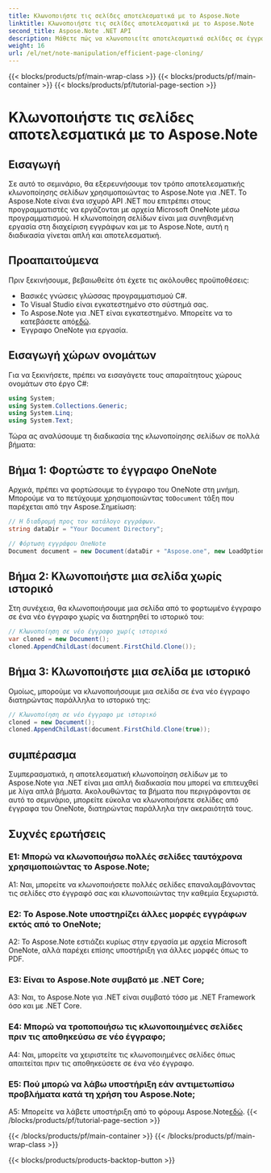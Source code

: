 ```yaml
---
title: Κλωνοποιήστε τις σελίδες αποτελεσματικά με το Aspose.Note
linktitle: Κλωνοποιήστε τις σελίδες αποτελεσματικά με το Aspose.Note
second_title: Aspose.Note .NET API
description: Μάθετε πώς να κλωνοποιείτε αποτελεσματικά σελίδες σε έγγραφα OneNote χρησιμοποιώντας το Aspose.Note για .NET. Ακολουθήστε το βήμα προς βήμα σεμινάριο για εύκολη εφαρμογή.
weight: 16
url: /el/net/note-manipulation/efficient-page-cloning/
---
```


{{< blocks/products/pf/main-wrap-class >}}
{{< blocks/products/pf/main-container >}}
{{< blocks/products/pf/tutorial-page-section >}}

# Κλωνοποιήστε τις σελίδες αποτελεσματικά με το Aspose.Note

## Εισαγωγή

Σε αυτό το σεμινάριο, θα εξερευνήσουμε τον τρόπο αποτελεσματικής κλωνοποίησης σελίδων χρησιμοποιώντας το Aspose.Note για .NET. Το Aspose.Note είναι ένα ισχυρό API .NET που επιτρέπει στους προγραμματιστές να εργάζονται με αρχεία Microsoft OneNote μέσω προγραμματισμού. Η κλωνοποίηση σελίδων είναι μια συνηθισμένη εργασία στη διαχείριση εγγράφων και με το Aspose.Note, αυτή η διαδικασία γίνεται απλή και αποτελεσματική.

## Προαπαιτούμενα

Πριν ξεκινήσουμε, βεβαιωθείτε ότι έχετε τις ακόλουθες προϋποθέσεις:

- Βασικές γνώσεις γλώσσας προγραμματισμού C#.
- Το Visual Studio είναι εγκατεστημένο στο σύστημά σας.
-  Το Aspose.Note για .NET είναι εγκατεστημένο. Μπορείτε να το κατεβάσετε από[εδώ](https://releases.aspose.com/note/net/).
- Έγγραφο OneNote για εργασία.

## Εισαγωγή χώρων ονομάτων

Για να ξεκινήσετε, πρέπει να εισαγάγετε τους απαραίτητους χώρους ονομάτων στο έργο C#:

```csharp
using System;
using System.Collections.Generic;
using System.Linq;
using System.Text;
```

Τώρα ας αναλύσουμε τη διαδικασία της κλωνοποίησης σελίδων σε πολλά βήματα:

## Βήμα 1: Φορτώστε το έγγραφο OneNote

 Αρχικά, πρέπει να φορτώσουμε το έγγραφο του OneNote στη μνήμη. Μπορούμε να το πετύχουμε χρησιμοποιώντας το`Document` τάξη που παρέχεται από την Aspose.Σημείωση:

```csharp
// Η διαδρομή προς τον κατάλογο εγγράφων.
string dataDir = "Your Document Directory";

// Φόρτωση εγγράφου OneNote
Document document = new Document(dataDir + "Aspose.one", new LoadOptions { LoadHistory = true });
```

## Βήμα 2: Κλωνοποιήστε μια σελίδα χωρίς ιστορικό

Στη συνέχεια, θα κλωνοποιήσουμε μια σελίδα από το φορτωμένο έγγραφο σε ένα νέο έγγραφο χωρίς να διατηρηθεί το ιστορικό του:

```csharp
// Κλωνοποίηση σε νέο έγγραφο χωρίς ιστορικό
var cloned = new Document();
cloned.AppendChildLast(document.FirstChild.Clone());
```

## Βήμα 3: Κλωνοποιήστε μια σελίδα με ιστορικό

Ομοίως, μπορούμε να κλωνοποιήσουμε μια σελίδα σε ένα νέο έγγραφο διατηρώντας παράλληλα το ιστορικό της:

```csharp
// Κλωνοποίηση σε νέο έγγραφο με ιστορικό
cloned = new Document();
cloned.AppendChildLast(document.FirstChild.Clone(true));
```

## συμπέρασμα

Συμπερασματικά, η αποτελεσματική κλωνοποίηση σελίδων με το Aspose.Note για .NET είναι μια απλή διαδικασία που μπορεί να επιτευχθεί με λίγα απλά βήματα. Ακολουθώντας τα βήματα που περιγράφονται σε αυτό το σεμινάριο, μπορείτε εύκολα να κλωνοποιήσετε σελίδες από έγγραφα του OneNote, διατηρώντας παράλληλα την ακεραιότητά τους.

## Συχνές ερωτήσεις

### Ε1: Μπορώ να κλωνοποιήσω πολλές σελίδες ταυτόχρονα χρησιμοποιώντας το Aspose.Note;

A1: Ναι, μπορείτε να κλωνοποιήσετε πολλές σελίδες επαναλαμβάνοντας τις σελίδες στο έγγραφό σας και κλωνοποιώντας την καθεμία ξεχωριστά.

### Ε2: Το Aspose.Note υποστηρίζει άλλες μορφές εγγράφων εκτός από το OneNote;

A2: Το Aspose.Note εστιάζει κυρίως στην εργασία με αρχεία Microsoft OneNote, αλλά παρέχει επίσης υποστήριξη για άλλες μορφές όπως το PDF.

### Ε3: Είναι το Aspose.Note συμβατό με .NET Core;

A3: Ναι, το Aspose.Note για .NET είναι συμβατό τόσο με .NET Framework όσο και με .NET Core.

### Ε4: Μπορώ να τροποποιήσω τις κλωνοποιημένες σελίδες πριν τις αποθηκεύσω σε νέο έγγραφο;

A4: Ναι, μπορείτε να χειριστείτε τις κλωνοποιημένες σελίδες όπως απαιτείται πριν τις αποθηκεύσετε σε ένα νέο έγγραφο.

### Ε5: Πού μπορώ να λάβω υποστήριξη εάν αντιμετωπίσω προβλήματα κατά τη χρήση του Aspose.Note;

 A5: Μπορείτε να λάβετε υποστήριξη από το φόρουμ Aspose.Note[εδώ](https://forum.aspose.com/c/note/28).
{{< /blocks/products/pf/tutorial-page-section >}}

{{< /blocks/products/pf/main-container >}}
{{< /blocks/products/pf/main-wrap-class >}}

{{< blocks/products/products-backtop-button >}}
